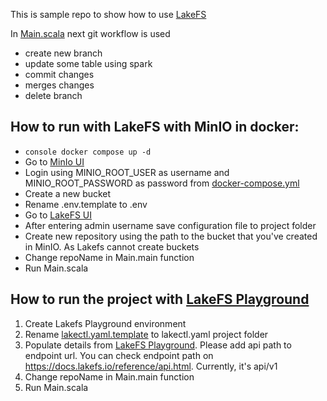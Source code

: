 This is sample repo to show how to use [LakeFS](https://lakefs.io/)


In [Main.scala](src/main/scala/Main.scala) next git workflow is used
- create new branch
- update some table using spark
- commit changes
- merges changes
- delete branch

## How to run with LakeFS with MinIO in docker:
- ```console docker compose up -d ```
- Go to [MinIo UI](http://localhost:9001)
- Login using MINIO_ROOT_USER as username and MINIO_ROOT_PASSWORD as password from [docker-compose.yml](docker-compose.yml) 
- Create a new bucket
- Rename .env.template to .env
- Go to [LakeFS UI](http://localhost:8000/)
- After entering admin username save configuration file to project folder 
- Create new repository using the path to the bucket that you've created in MinIO. As Lakefs cannot create buckets 
- Change repoName in Main.main function
- Run Main.scala

## How to run the project with [LakeFS Playground](https://demo.lakefs.io/) 
1) Create Lakefs Playground environment
2) Rename [lakectl.yaml.template](lakectl.yaml.template) to lakectl.yaml project folder
3) Populate details from [LakeFS Playground](https://demo.lakefs.io/). Please add api path to endpoint url. You can check endpoint path on https://docs.lakefs.io/reference/api.html. Currently, it's api/v1
4) Change repoName in Main.main function
5) Run Main.scala